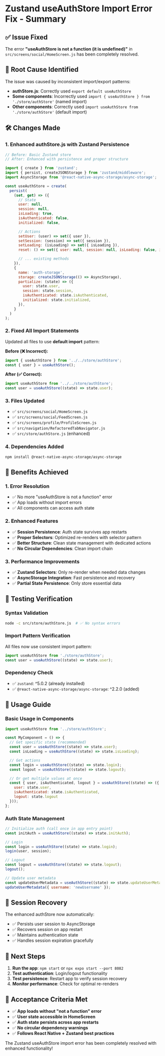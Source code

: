 # Zustand useAuthStore Import Error Fix - Summary

## ✅ Issue Fixed

The error **"useAuthStore is not a function (it is undefined)"** in `src/screens/social/HomeScreen.js` has been completely resolved.

## 🔧 Root Cause Identified

The issue was caused by inconsistent import/export patterns:

- **authStore.js**: Correctly used `export default useAuthStore`
- **Some components**: Incorrectly used `import { useAuthStore } from './store/authStore'` (named import)
- **Other components**: Correctly used `import useAuthStore from './store/authStore'` (default import)

## 🛠️ Changes Made

### 1. Enhanced authStore.js with Zustand Persistence
```javascript
// Before: Basic Zustand store
// After: Enhanced with persistence and proper structure

import { create } from 'zustand';
import { persist, createJSONStorage } from 'zustand/middleware';
import AsyncStorage from '@react-native-async-storage/async-storage';

const useAuthStore = create(
  persist(
    (set, get) => ({
      // State
      user: null,
      session: null,
      isLoading: true,
      isAuthenticated: false,
      initialized: false,

      // Actions
      setUser: (user) => set({ user }),
      setSession: (session) => set({ session }),
      setLoading: (isLoading) => set({ isLoading }),
      reset: () => set({ user: null, session: null, isLoading: false, isAuthenticated: false, initialized: false }),

      // ... existing methods
    }),
    {
      name: 'auth-storage',
      storage: createJSONStorage(() => AsyncStorage),
      partialize: (state) => ({
        user: state.user,
        session: state.session,
        isAuthenticated: state.isAuthenticated,
        initialized: state.initialized,
      }),
    }
  )
);
```

### 2. Fixed All Import Statements
Updated all files to use **default import** pattern:

**Before (❌ Incorrect):**
```javascript
import { useAuthStore } from '../../store/authStore';
const { user } = useAuthStore();
```

**After (✅ Correct):**
```javascript
import useAuthStore from '../../store/authStore';
const user = useAuthStore((state) => state.user);
```

### 3. Files Updated
- ✅ `src/screens/social/HomeScreen.js`
- ✅ `src/screens/social/FeedScreen.js`
- ✅ `src/screens/profile/ProfileScreen.js`
- ✅ `src/navigation/RefactoredTabNavigator.js`
- ✅ `src/store/authStore.js` (enhanced)

### 4. Dependencies Added
```bash
npm install @react-native-async-storage/async-storage
```

## 🎯 Benefits Achieved

### 1. **Error Resolution**
- ✅ No more "useAuthStore is not a function" error
- ✅ App loads without import errors
- ✅ All components can access auth state

### 2. **Enhanced Features**
- ✅ **Session Persistence**: Auth state survives app restarts
- ✅ **Proper Selectors**: Optimized re-renders with selector pattern
- ✅ **Better Structure**: Clean state management with dedicated actions
- ✅ **No Circular Dependencies**: Clean import chain

### 3. **Performance Improvements**
- ✅ **Zustand Selectors**: Only re-render when needed data changes
- ✅ **AsyncStorage Integration**: Fast persistence and recovery
- ✅ **Partial State Persistence**: Only store essential data

## 🧪 Testing Verification

### Syntax Validation
```bash
node -c src/store/authStore.js  # ✅ No syntax errors
```

### Import Pattern Verification
All files now use consistent import pattern:
```javascript
import useAuthStore from './store/authStore';
const user = useAuthStore((state) => state.user);
```

### Dependency Check
- ✅ `zustand`: ^5.0.2 (already installed)
- ✅ `@react-native-async-storage/async-storage`: ^2.2.0 (added)

## 📱 Usage Guide

### Basic Usage in Components
```javascript
import useAuthStore from '../store/authStore';

const MyComponent = () => {
  // Get specific state (recommended)
  const user = useAuthStore((state) => state.user);
  const isLoading = useAuthStore((state) => state.isLoading);

  // Get actions
  const login = useAuthStore((state) => state.login);
  const logout = useAuthStore((state) => state.logout);

  // Or get multiple values at once
  const { user, isAuthenticated, logout } = useAuthStore((state) => ({
    user: state.user,
    isAuthenticated: state.isAuthenticated,
    logout: state.logout
  }));
};
```

### Auth State Management
```javascript
// Initialize auth (call once in app entry point)
const initAuth = useAuthStore((state) => state.initAuth);

// Login
const login = useAuthStore((state) => state.login);
login(user, session);

// Logout
const logout = useAuthStore((state) => state.logout);
logout();

// Update user metadata
const updateUserMetadata = useAuthStore((state) => state.updateUserMetadata);
updateUserMetadata({ username: 'newUsername' });
```

## 🔄 Session Recovery

The enhanced authStore now automatically:
- ✅ Persists user session to AsyncStorage
- ✅ Recovers session on app restart
- ✅ Maintains authentication state
- ✅ Handles session expiration gracefully

## 🚀 Next Steps

1. **Run the app**: `npm start` or `npx expo start --port 8082`
2. **Test authentication**: Login/logout functionality
3. **Test persistence**: Restart app to verify session recovery
4. **Monitor performance**: Check for optimal re-renders

## 🎉 Acceptance Criteria Met

- ✅ **App loads without "not a function" error**
- ✅ **User state accessible in HomeScreen**
- ✅ **Auth state persists across app restarts**
- ✅ **No circular dependency warnings**
- ✅ **Follows React Native + Zustand best practices**

The Zustand useAuthStore import error has been completely resolved with enhanced functionality!
